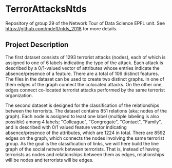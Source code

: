 # TerrorAttacksNtds

Repository of group 29 of the Network Tour of Data Science EPFL unit. See https://github.com/mdeff/ntds_2018 for more details.

## Project Description

The first dataset consists of 1293 terrorist attacks (nodes), each of which is assigned to one of 6 labels indicating the type of the attack. Each attack is described by a 0/1-valued vector of attributes whose entries indicate the absence/presence of a feature. There are a total of 106 distinct features. The files in the dataset can be used to create two distinct graphs. In one of them edges of the graph connect the colocated attacks. On the other one, edges connect co-located terrorist attacks performed by the same terrorist organization. 

The second dataset is designed for the classification of the relationships between the terrorists. The dataset contains 851 relations (aka; nodes of the graph). Each node is assigned to least one label (multiple labeling is also possible) among 4 labels; "Colleague", "Congregate", "Contact", "Family", and is described with 0/1 valued feature vector indicating absence/presence of the attributes, which are 1224 in total. There are 8592 edges on the graph, which connects the nodes involving the same terrorist group. As the goal is the classification of links, we will here build the line graph of the social network between terrorists. That is, instead of having terrorists as nodes and relationships between them as edges, relationships will be nodes and terrorists will be edges.
